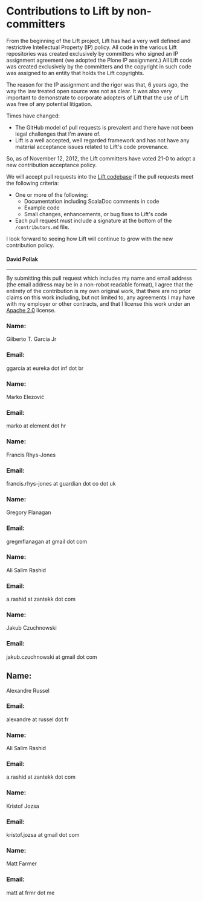 # Contributions to Lift by non-committers

From the beginning of the Lift project, Lift has had a very well
defined and restrictive Intellectual Property (IP) policy. All
code in the various Lift repositories was created exclusively
by committers who signed an IP assignment agreement (we adopted
the Plone IP assignment.) All Lift code was created exclusively
by the committers and the copyright in such code was assigned to
an entity that holds the Lift copyrights.

The reason for the IP assignment and the rigor was that, 6 years ago,
the way the law treated open source was not as clear. It was also
very important to demonstrate to corporate adopters of Lift that the
use of Lift was free of any potential litigation.

Times have changed:

* The GitHub model of pull requests is
prevalent and there have not been legal challenges that I'm aware of.
* Lift is a well accepted, well regarded framework and has not have
  any material acceptance issues related to Lift's code provenance.

So, as of November 12, 2012, the Lift committers have voted 21-0
to adopt a new contribution acceptance policy.

We will accept pull requests into the [Lift codebase](https://github.com/lift)
if the pull requests meet the following criteria:

* One or more of the following:
    * Documentation including ScalaDoc comments in code
    * Example code
    * Small changes, enhancements, or bug fixes to Lift's code
* Each pull request must include a signature at the bottom of the
  `/contributors.md` file.

I look forward to seeing how Lift will continue to grow with the new
contribution policy.

#### David Pollak ####


<hr>

By submitting this pull request which includes my name and email address
(the email address may be in a non-robot readable format), I agree that the
entirety of the contribution is my own original work, that there are no prior
claims on this work including, but not limited to, any agreements I may have with
my employer or other contracts, and that I license this work under
an [Apache 2.0](http://www.apache.org/licenses/LICENSE-2.0.html) license.

### Name: ###
Gilberto T. Garcia Jr

### Email: ###
ggarcia at eureka dot inf dot br

### Name: ###
Marko Elezović

### Email: ###
marko at element dot hr

### Name: ###
Francis Rhys-Jones

### Email: ###
francis.rhys-jones at guardian dot co dot uk

### Name: ###
Gregory Flanagan

### Email: ###
gregmflanagan at gmail dot com

### Name: ###
Ali Salim Rashid

### Email: ###
a.rashid at zantekk dot com

### Name: ###
Jakub Czuchnowski

### Email: ###
jakub.czuchnowski at gmail dot com

## Name: ###
Alexandre Russel

### Email: ###
alexandre at russel dot fr

### Name: ###
Ali Salim Rashid

### Email: ###
a.rashid at zantekk dot com

### Name: ###
Kristof Jozsa

### Email: ###
kristof.jozsa at gmail dot com

### Name: ###
Matt Farmer

### Email: ###
matt at frmr dot me
